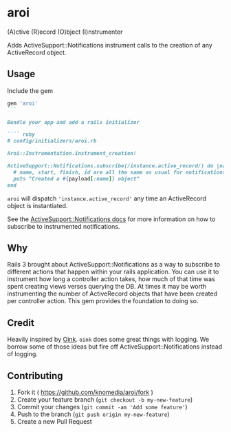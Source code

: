 # aroi

(A)ctive (R)ecord (O)bject (I)nstrumenter

Adds ActiveSupport::Notifications instrument calls to the creation of any
ActiveRecord object.

## Usage

Include the gem

```` ruby
gem 'aroi'
```

Bundle your app and add a rails initializer

```` ruby
# config/initializers/aroi.rb

Aroi::Instrumentation.instrument_creation!

ActiveSupport::Notifications.subscribe(/instance.active_record/) do |name, start, finish, id, payload|
  # name, start, finish, id are all the same as usual for notifications
  puts "Created a #{payload[:name]} object"
end
````

`aroi` will dispatch `'instance.active_record'` any time an ActiveRecord object is instantiated.

See the [ActiveSupport::Notifications
docs](http://api.rubyonrails.org/classes/ActiveSupport/Notifications.html) for
more information on how to subscribe to instrumented notifications.


## Why

Rails 3 brought about ActiveSupport::Notifications as a way to subscribe to
different actions that happen within your rails application. You can use it to
instrument how long a controller action takes, how much of that time was spent
creating views verses querying the DB. At times it may be worth instrumenting
the number of ActiveRecord objects that have been created per controller
action. This gem provides the foundation to doing so.


## Credit

Heavily inspired by [Oink](https://github.com/noahd1/oink). `oink` does some
great things with logging. We borrow some of those ideas but fire off
ActiveSupport::Notifications instead of logging.


## Contributing

1. Fork it ( https://github.com/knomedia/aroi/fork )
2. Create your feature branch (`git checkout -b my-new-feature`)
3. Commit your changes (`git commit -am 'Add some feature'`)
4. Push to the branch (`git push origin my-new-feature`)
5. Create a new Pull Request
